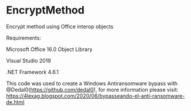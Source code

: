 # EncryptMethod
Encrypt method using Office interop objects

Requirements:

Microsoft Office 16.0 Object Library

Visual Studio 2019

.NET Framework 4.6.1

This code was used to create a Windows Antiransomware bypass with @Dedal0(https://github.com/dedal0), for more information please visit:
https://4lexag.blogspot.com/2020/06/bypasseando-el-anti-ransomware-de.html 
